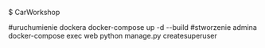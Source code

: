 $ CarWorkshop

#uruchumienie dockera
docker-compose up -d --build
#stworzenie admina
docker-compose exec web python manage.py createsuperuser